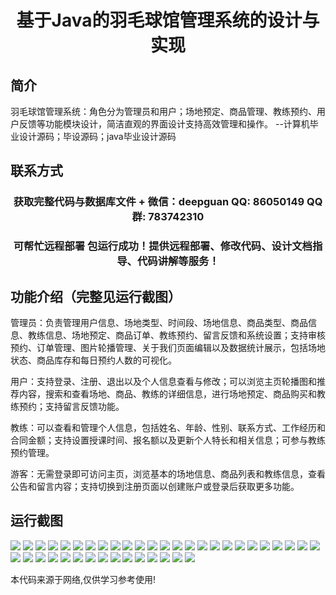 <p><h1 align="center">基于Java的羽毛球馆管理系统的设计与实现</h1></p>

## 简介
羽毛球馆管理系统：角色分为管理员和用户；场地预定、商品管理、教练预约、用户反馈等功能模块设计，简洁直观的界面设计支持高效管理和操作。    --计算机毕业设计源码；毕设源码；java毕业设计源码


## 联系方式
<p><h3 align="center">获取完整代码与数据库文件 + 微信：deepguan QQ: 86050149 QQ群: 783742310</h3></p>
<p><h3 align="center">可帮忙远程部署 包运行成功！提供远程部署、修改代码、设计文档指导、代码讲解等服务！</h3></p>

## 功能介绍（完整见运行截图）
管理员：负责管理用户信息、场地类型、时间段、场地信息、商品类型、商品信息、教练信息、场地预定、商品订单、教练预约、留言反馈和系统设置；支持审核预约、订单管理、图片轮播管理、关于我们页面编辑以及数据统计展示，包括场地状态、商品库存和每日预约人数的可视化。

用户：支持登录、注册、退出以及个人信息查看与修改；可以浏览主页轮播图和推荐内容，搜索和查看场地、商品、教练的详细信息，进行场地预定、商品购买和教练预约；支持留言反馈功能。

教练：可以查看和管理个人信息，包括姓名、年龄、性别、联系方式、工作经历和合同金额；支持设置授课时间、报名额以及更新个人特长和相关信息；可参与教练预约管理。

游客：无需登录即可访问主页，浏览基本的场地信息、商品列表和教练信息，查看公告和留言内容；支持切换到注册页面以创建账户或登录后获取更多功能。


## 运行截图
![](img/001.jpg)
![](img/002.jpg)
![](img/003.jpg)
![](img/004.jpg)
![](img/005.jpg)
![](img/006.jpg)
![](img/007.jpg)
![](img/008.jpg)
![](img/009.jpg)
![](img/010.jpg)
![](img/011.jpg)
![](img/012.jpg)
![](img/013.jpg)
![](img/014.jpg)
![](img/015.jpg)
![](img/016.jpg)
![](img/017.jpg)
![](img/018.jpg)
![](img/019.jpg)
![](img/020.jpg)
![](img/021.jpg)
![](img/022.jpg)
![](img/023.jpg)
![](img/024.jpg)
![](img/025.jpg)
![](img/026.jpg)
![](img/027.jpg)
![](img/028.jpg)
![](img/029.jpg)
![](img/030.jpg)
![](img/031.jpg)
![](img/032.jpg)
![](img/033.jpg)
![](img/034.jpg)
![](img/035.jpg)
![](img/036.jpg)
![](img/037.jpg)
![](img/038.jpg)
![](img/039.jpg)
![](img/040.jpg)

<p>本代码来源于网络,仅供学习参考使用!</p>
